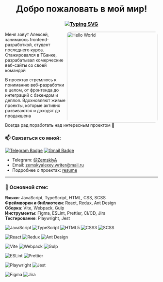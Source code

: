 <h1 align="center">Добро пожаловать в мой мир!</h1>

<h3 align="center">
  <a href="https://git.io/typing-svg"><img src="https://readme-typing-svg.herokuapp.com?font=Fira+Code&weight=600&size=25&duration=4998&pause=1000&color=417635&center=true&vCenter=true&width=750&height=40&lines=Frontend-%D1%80%D0%B0%D0%B7%D1%80%D0%B0%D0%B1%D0%BE%D1%82%D1%87%D0%B8%D0%BA%2C+%D1%83%D0%B2%D0%BB%D0%B5%D1%87%D1%91%D0%BD+%D1%80%D0%B5%D0%B0%D0%BB%D1%8C%D0%BD%D1%8B%D0%BC+%D0%B8+web+%D0%BC%D0%B8%D1%80%D0%BE%D0%BC" alt="Typing SVG" />
  </a>
</h3>

<img align="right" src="https://it.johnshopkins.edu/wp-content/uploads/HelloWorld.png" width="300" alt="Hello World" style="border-radius: 10px;" />

<p>Меня зовут Алексей, занимаюсь frontend-разработкой, студент последнего курса. Стажировался в ТБанке, разрабатывал комерческие веб-сайты со своей командой</p>
<p>В проектах стремлюсь к пониманию веб-разработки в целом, от фронтенда до интеграций с бэкендом и деплоя. Вдохновляют живые проекты, которые активно развиваются и доходят до продакшена</p>
<p>Всегда рад поработать над интересным проектом 🤝</p>

### 📫 Связаться со мной:

[![Telegram Badge](https://img.shields.io/badge/Telegram-2CA5E0?style=flat&logo=telegram&logoColor=white&link=https://t.me/ZemskiyA/)](https://t.me/ZemskiyA)
[![Gmail Badge](https://img.shields.io/badge/Gmail-D14836?style=flat&logo=Gmail&logoColor=white&link=mailto:zemskyalexey.writer@mail.ru)](mailto:zemskyalexey.writer@mail.ru)


- Telegram: [@ZemskiyA](https://t.me/ZemskiyA)
- Email: [zemskyalexey.writer@mail.ru](mailto:zemskyalexey.writer@mail.ru)
- Подробнее о проектах: [resume](https://drive.google.com/file/d/1ZUKdYclL2QHylkBtKBquJn5jIeZEzSKO/view?usp=sharing)
---

### 🧰 Основной стек:

**Языки**: JavaScript, TypeScript, HTML, CSS, SCSS  
**Фреймворки и библиотеки**: React, Redux, Ant Design  
**Сборка**: Vite, Webpack, Gulp  
**Инструменты**: Figma, ESLint, Prettier, CI/CD, Jira  
**Тестирование**: Playwright, Jest  

![JavaScript](https://img.shields.io/badge/-JavaScript-black?style=flat-square&logo=JavaScript)
![TypeScript](https://img.shields.io/badge/-TypeScript-3178C6?style=flat-square&logo=TypeScript)
![HTML5](https://img.shields.io/badge/-HTML5-E34F26?style=flat-square&logo=HTML5)
![CSS3](https://img.shields.io/badge/-CSS3-1572B6?style=flat-square&logo=CSS3)
![SCSS](https://img.shields.io/badge/-SCSS-CC6699?style=flat-square&logo=Sass)

![React](https://img.shields.io/badge/-React-61DAFB?style=flat-square&logo=React)
![Redux](https://img.shields.io/badge/-Redux-764ABC?style=flat-square&logo=Redux)
![Ant Design](https://img.shields.io/badge/-AntDesign-0170FE?style=flat-square&logo=Ant-Design)

![Vite](https://img.shields.io/badge/-Vite-646CFF?style=flat-square&logo=Vite)
![Webpack](https://img.shields.io/badge/-Webpack-8DD6F9?style=flat-square&logo=webpack)
![Gulp](https://img.shields.io/badge/-Gulp-CF4647?style=flat-square&logo=gulp)

![ESLint](https://img.shields.io/badge/-ESLint-4B32C3?style=flat-square&logo=eslint)
![Prettier](https://img.shields.io/badge/-Prettier-F7B93E?style=flat-square&logo=prettier)

![Playwright](https://img.shields.io/badge/-Playwright-2B2E4A?style=flat-square&logo=playwright)
![Jest](https://img.shields.io/badge/-Jest-C21325?style=flat-square&logo=jest)

![Figma](https://img.shields.io/badge/-Figma-F24E1E?style=flat-square&logo=Figma)
![Jira](https://img.shields.io/badge/-Jira-0052CC?style=flat-square&logo=jira)
